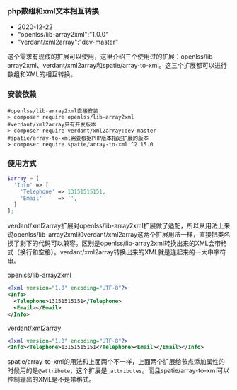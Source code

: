 ### php数组和xml文本相互转换

- 2020-12-22
- "openlss/lib-array2xml":"1.0.0"
- "verdant/xml2array":"dev-master"

这个需求有现成的扩展可以使用，这里介绍三个使用过的扩展：openlss/lib-array2xml、verdant/xml2array和spatie/array-to-xml。这三个扩展都可以进行数组和XML的相互转换。

### 安装依赖

```shell
#openlss/lib-array2xml直接安装
> composer require openlss/lib-array2xml
#verdant/xml2array只有开发版本
> composer require verdant/xml2array:dev-master
#spatie/array-to-xml需要根据PHP版本指定扩展的版本
> composer require spatie/array-to-xml ^2.15.0
```

### 使用方式

```php
$array = [
  'Info' => [
    'Telephone' => 13151515151,
    'Email'     => '',
  ]
];
```

verdant/xml2array扩展对openlss/lib-array2xml扩展做了适配，所以从用法上来说openlss/lib-array2xml和verdant/xml2array这两个扩展用法一样，直接把类名换了剩下的代码可以兼容。区别是openlss/lib-array2xml转换出来的XML会带格式（换行和空格）。verdant/xml2array转换出来的XML就是连起来的一大串字符串。

openlss/lib-array2xml

```xml
<?xml version="1.0" encoding="UTF-8"?>
<Info>
  <Telephone>13151515151</Telephone>
  <Email></Email>
</Info>
```

verdant/xml2array

```xml
<?xml version="1.0" encoding="UTF-8"?>
<Info><Telephone>13151515151</Telephone><Email></Email></Info>
```

spatie/array-to-xml的用法和上面两个不一样，上面两个扩展给节点添加属性的时候用的是`@attribute`，这个扩展是`_attributes`。而且spatie/array-to-xml可以控制输出的XML是不是带格式。

